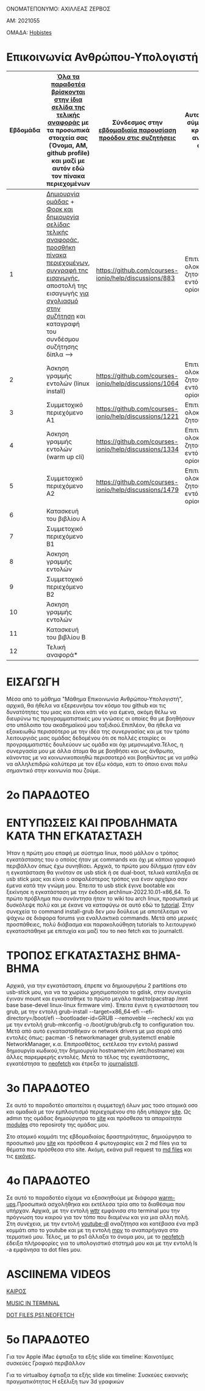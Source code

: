 ΟΝΟΜΑΤΕΠΟΝΥΜΟ: ΑΧΙΛΛΕΑΣ ΖΕΡΒΟΣ

ΑΜ: 2021055

ΟΜΑΔΑ: [Hobistes](https://github.com/organizations/OMADA12/settings/profile)

# Επικοινωνία Ανθρώπου-Υπολογιστή

| Εβδομάδα | [Όλα τα παραδοτέα βρίσκονται στην ίδια σελίδα της τελικής αναφοράς](https://courses-ionio.github.io/help/deliverables/) με τα προσωπικά στοιχεία σας (Όνομα, ΑΜ, github profile) και μαζί με αυτόν εδώ τον πίνακα περιεχομένων | Σύνδεσμος στην [εβδομαδιαία παρουσίαση προόδου στις συζητήσεις](https://github.com/courses-ionio/help/discussions/categories/show-and-tell) | Αυτοαξιολόγηση σύμφωνα με τα κριτήρια της αντίστοιχης άσκησης |
| --- | --- | --- | --- |
| 1 |  [Δημιουργία ομάδας](https://github.com/courses-ionio/hci/discussions/1794) + [Φορκ και δημιουργία σελίδας τελικής αναφοράς](https://courses-ionio.github.io/help/guide/), [προσθήκη πίνακα περιεχομένων](https://raw.githubusercontent.com/courses-ionio/hci/master/README.md), [συγγραφή της εισαγωγής](https://courses-ionio.github.io/help/intro/), αποστολή της εισαγωγής [για σχολιασμό στην συζήτηση](https://github.com/courses-ionio/help/discussions/categories/show-and-tell) και καταγραφή του συνδέσμου συζήτησης δίπλα --> |https://github.com/courses-ionio/help/discussions/883 |Επιτυχής ολοκλήρωση των ζητούμενων εντός χρονικού ορίου.
| 2 | Άσκηση γραμμής εντολών (linux install) |https://github.com/courses-ionio/help/discussions/1064 |Επιτυχής ολοκλήρωση των ζητούμενων εντός χρονικού ορίου. |
| 3 | Συμμετοχικό περιεχόμενο A1 | https://github.com/courses-ionio/help/discussions/1221 | Επιτυχής ολοκλήρωση των ζητουμένων |
| 4 | Άσκηση γραμμής εντολών (warm up cli) |https://github.com/courses-ionio/help/discussions/1334 |Επιτυχής ολοκλήρωση των ζητούμενων εντός χρονικού ορίου. |
| 5 | Συμμετοχικό περιεχόμενο A2 |https://github.com/courses-ionio/help/discussions/1479 |Επιτυχής ολοκλήρωση των ζητούμενων εντός χρονικού ορίου. |
| 6 | Κατασκευή του βιβλίου Α | | |
| 7 | Συμμετοχικό περιεχόμενο B1 | | |
| 8 | Άσκηση γραμμής εντολών | | |
| 9 | Συμμετοχικό περιεχόμενο B2 | | |
| 10 | Άσκηση γραμμής εντολών | | |
| 11 | Κατασκευή του βιβλίου Β | | |
| 12 | Τελική αναφορά* | | |

# ΕΙΣΑΓΩΓΗ

Μέσα από το μάθημα "Μάθημα Επικοινωνία Ανθρώπου-Υπολογιστή", αρχικά, θα ήθελα να εξερευνήσω τον κόσμο του github και τις δυνατότητες του μιας και είναι κάτι νέο για έμενα, ακόμη θέλω να διευρύνω τις προγραμματιστικές μου γνώσεις οι οποίες θα με βοηθήσουν στο υπόλοιπο του ακαδημαϊκού μου ταξιδιού.Επιπλέον, θα ήθελα να εξοικειωθώ περισσότερο με την ιδέα της συνεργασίας και με τον τρόπο λειτουργιάς μιας ομάδας δεδομένου ότι σε πολλές εταιρίες οι προγραμματιστές δουλεύουν ως ομάδα και όχι μεμονωμένα.Τέλος, η συνεργασία μου με άλλα άτομα θα με βοηθήσει και ως άνθρωπο, κάνοντας με να κοινωνικοποιηθώ περισσοτερό και βοηθώντας με να μαθώ να αλληλεπιδρώ καλύτερα με τον έξω κόσμο, κατι το όποιο ειναι πολυ σημαντικό στην κοινωνία που ζούμε.
 
 
# 2ο ΠΑΡΑΔΟΤΕΟ

# ΕΝΤΥΠΩΣΕΙΣ ΚΑΙ ΠΡΟΒΛΗΜΑΤΑ ΚΑΤΑ ΤΗΝ ΕΓΚΑΤΑΣΤΑΣΗ
Ήταν η πρώτη μου επαφή με σύστημα linux, ποσό μάλλον ο τρόπος εγκατάστασης του ο οποίος ήταν με commands και όχι με κάποιο γραφικό περιβάλλον όπως έχω συνηθίσει. Αρχικά, το πρώτο μου δίλημμα ήταν εάν η εγκατάσταση θα γινόταν σε usb stick ή σε dual-boot, τελικά κατέληξα σε usb stick μιας και είναι ο ασφαλέστερος τρόπος για έναν αρχάριο σαν έμενα κατά την γνώμη μου. Έπειτα το usb stick έγινε bootable και ξεκίνησε η εγκατάσταση με την έκδοση archlinux-2022.10.01-x86_64. Το πρώτο πρόβλημα που συνάντησα ήταν το wiki tou arch linux, προσωπικά με δυσκόλεψε πολύ και με έκανε να καταφύγω σε αυτό εδώ το [tutorial](https://www.youtube.com/watch?v=yaThYGr37DI). Στην συνεχεία το command install-grub δεν μου δούλευε με αποτέλεσμα να ψάχνω σε διάφορα forums για εναλλακτικά commands. Μετά από μερικές προσπάθειες, πολύ διάβασμα και παρακολούθηση tutorials το λειτουργικό εγκαταστάθηκε με επιτυχία και μαζί του το neo fetch και το journalctl.  


# ΤΡΟΠΟΣ ΕΓΚΑΤΑΣΤΑΣΗΣ ΒΗΜΑ-ΒΗΜΑ
Αρχικά, για την εγκατάσταση, έπρεπε να δημιουργήσω 2 partitions στο usb-stick μου, για να τα χωρίσω χρησιμοποίησα το gdisk, στην συνεχεία έγιναν mount και εγκασταθηκε το πρώτο μεγάλο πακέτο(pacstrap /mnt base base-devel linux-linux firmware vim}. Έπειτα έγινε η εγκατάσταση του grub, με την εντολή grub-install --target=x86_64-efi --efi-directory=/boot/efi --bootloader-id=GRUB --removeble --recheck/ και για με την εντολή  grub-mkconfig -o /boot/grub/grub.cfg το configuration του. Μετά από αυτό εγκατασταθήκαν οι network drivers με μια σειρά από εντολές όπως: pacman -S networkmanager grub,systemctl enable NetworkManager, κ.α. Επιπροσθέτος, εκτέλεσα την εντολή passwd δημιουργία κωδικού,την δημιουργία hostname(vim /etc/hostname) και άλλες παρεμφερής εντολές. Μετά το τέλος της εγκατάστασης, εγκατέστησα το [neofetch](https://asciinema.org/a/528720) και έτρεξα το [journalistctl](https://asciinema.org/a/528720).

# 3ο ΠΑΡΑΔΟΤΕΟ 
Σε αυτό το παραδοτέο απαιτείται η συμμετοχή όλων μας τοσο ατομικά οσο και ομαδικά με τον εμπλουτισμό περιεχομένου στο ήδη υπάρχον [site](https://pibook.epidro.me). Ως admιn της ομάδας δημιoύργησα το [site](https://app.netlify.com/sites/hobistes/settings/general) και πρόσθεσα τα απαραίτητα [modules](https://github.com/orgs/OMADA12/repositories) στο reposiroty της ομάδας μου.

Στο ατομικό κομμάτι της εβδομαδιαίας δραστηριότητας, δημιούργησα το προσωπικό μου [site](https://app.netlify.com/sites/axileaszervos/overview) και πρόσθεαα 4 φωτογραφίες και 2 md files για τα θέματα που πρόσθεσα στο site. Ακόμη, εκάνα pull request τα [md files](https://github.com/pibook/_gallery/commit/0e3a506e1749cd2965e6050fb2896959b2ef8d3a) και τις [εικόνες](https://github.com/pibook/images/commit/f44594e7099143866bfeaa9c5b5220f08190faaf).

# 4ο ΠΑΡΑΔΟΤΕΟ

Σε αυτό το παραδοτέο είχαμε να εξασκηθούμε με διάφορα [warm-ups](https://github.com/epidrome/dokey).Προσωπικά ασχολήθηκα και εκτέλεσα τρία απο τα διαθέσιμα που υπήρχαν. Αρχικά, με την εντολή [wttr](https://github.com/chubin/wttr.in) εμφάνισα στο terminal μου την πρόγνωση του καιρού για τον τόπο που διαμένω και για μια αλλη πολή. Στη συνέχεια, με την εντολή [youtube-dl](https://github.com/ytdl-org/youtube-dl) αναζήτησα και κατέβασα ένα mp3 κομμάτι απο το youtube και με τη εντολή [mpv](https://github.com/mpv-player/mpv) το αναπαρήγαγα στο τερματικό μου. Τέλος, με το ps1 άλλαξα το όνομα μου, με το [neofetch](https://github.com/dylanaraps/neofetch) έδειξα πλήροφορίες για το υπολογιστικό στστημά μου και με την εντολή ls -a εμφάνησα τα dot files μου.

# ASCIINEMA VIDEOS
[ΚΑΙΡΟΣ](https://asciinema.org/a/533124)

[MUSIC IN TERMINAL](https://asciinema.org/a/533149)

[DOT FILES,PS1,NEOFETCH](https://asciinema.org/a/531950)

# 5ο ΠΑΡΑΔΟΤΕΟ
Για τον Apple iMac έφτιαξα τα εξής slide και timeline:
Καινοτόμες συσκεύες
Γραφικό περιβάλλον

Για το virtualboy έφτιαξα τα εξής slide και timeline:
Συσκεύες εικονικής πραγματικότητας
Η εξέλιξη των 3d γραφικών
 



